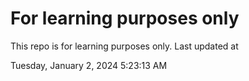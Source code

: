 # For learning purposes only
This repo is for learning purposes only.
Last updated at

Tuesday, January 2, 2024 5:23:13 AM

